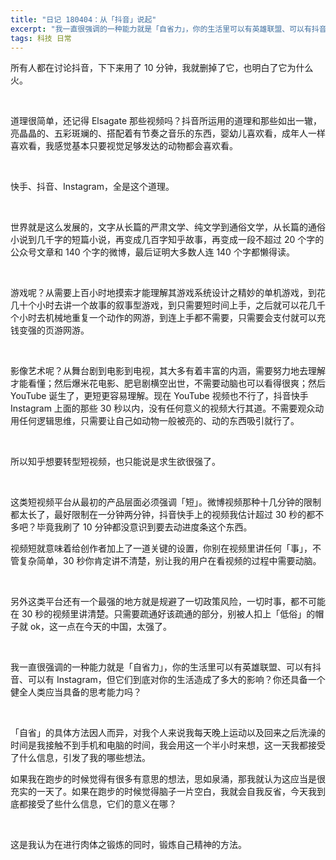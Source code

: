 ```yaml
---
title: "日记 180404：从「抖音」说起"
excerpt: "我一直很强调的一种能力就是「自省力」，你的生活里可以有英雄联盟、可以有抖音、可以有 Instagram，但它们到底对你的生活造成了多大的影响？你还具备一个健全人类应当具备的思考能力吗？"
tags: 科技 日常
---
```


所有人都在讨论抖音，下下来用了 10 分钟，我就删掉了它，也明白了它为什么火。

<br>

道理很简单，还记得 Elsagate 那些视频吗？抖音所运用的道理和那些如出一辙，亮晶晶的、五彩斑斓的、搭配着有节奏之音乐的东西，婴幼儿喜欢看，成年人一样喜欢看，我感觉基本只要视觉足够发达的动物都会喜欢看。

<br>

快手、抖音、Instagram，全是这个道理。

<br>

世界就是这么发展的，文字从长篇的严肃文学、纯文学到通俗文学，从长篇的通俗小说到几千字的短篇小说，再变成几百字知乎故事，再变成一段不超过 20 个字的公众号文章和 140 个字的微博，最后证明大多数人连 140 个字都懒得读。

<br>

游戏呢？从需要上百小时地摸索才能理解其游戏系统设计之精妙的单机游戏，到花几十个小时去讲一个故事的叙事型游戏，到只需要短时间上手，之后就可以花几千个小时去机械地重复一个动作的网游，到连上手都不需要，只需要会支付就可以充钱变强的页游网游。

<br>

影像艺术呢？从舞台剧到电影到电视，其大多有着丰富的内涵，需要努力地去理解才能看懂；然后爆米花电影、肥皂剧横空出世，不需要动脑也可以看得很爽；然后 YouTube 诞生了，更短更容易理解。现在 YouTube 视频也不行了，抖音快手 Instagram 上面的那些 30 秒以内，没有任何意义的视频大行其道。不需要观众动用任何逻辑思维，只需要让自己如动物一般被亮的、动的东西吸引就行了。

<br>

所以知乎想要转型短视频，也只能说是求生欲很强了。

<br>

这类短视频平台从最初的产品层面必须强调「短」。微博视频那种十几分钟的限制都太长了，最好限制在一分钟两分钟，抖音快手上的视频我估计超过 30 秒的都不多吧？毕竟我刷了 10 分钟都没意识到要去动进度条这个东西。

视频短就意味着给创作者加上了一道关键的设置，你别在视频里讲任何「事」，不管复杂简单，30 秒你肯定讲不清楚，别让我的用户在看视频的过程中需要动脑。

<br>

另外这类平台还有一个最强的地方就是规避了一切政策风险，一切时事，都不可能在 30 秒的视频里讲清楚。只需要疏通好该疏通的部分，别被人扣上「低俗」的帽子就 ok，这一点在今天的中国，太强了。

<br>

我一直很强调的一种能力就是「自省力」，你的生活里可以有英雄联盟、可以有抖音、可以有 Instagram，但它们到底对你的生活造成了多大的影响？你还具备一个健全人类应当具备的思考能力吗？

<br>

「自省」的具体方法因人而异，对我个人来说我每天晚上运动以及回来之后洗澡的时间是我接触不到手机和电脑的时间，我会用这一个半小时来想，这一天我都接受了什么信息，引发了我的哪些想法。

如果我在跑步的时候觉得有很多有意思的想法，思如泉涌，那我就认为这应当是很充实的一天了。如果在跑步的时候觉得脑子一片空白，我就会自我反省，今天我到底都接受了些什么信息，它们的意义在哪？

<br>

这是我认为在进行肉体之锻炼的同时，锻炼自己精神的方法。